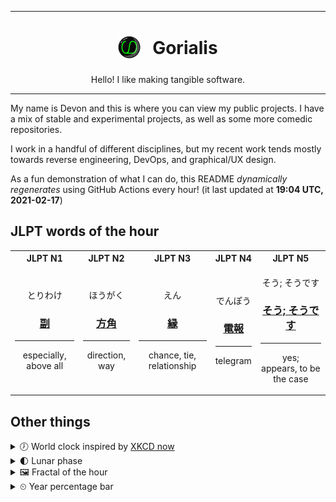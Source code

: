 ***

<h1 align="center">
<sub>
    <img src="readme/resources/avatar.png" height="36">
</sub>
&nbsp;
Gorialis
</h1>
<p align="center">
Hello! I like making tangible software.
</p>

***

My name is Devon and this is where you can view my public projects. I have a mix of stable and experimental projects, as well as some more comedic repositories.

I work in a handful of different disciplines, but my recent work tends mostly towards reverse engineering, DevOps, and graphical/UX design.

As a fun demonstration of what I can do, this README *dynamically regenerates* using GitHub Actions every hour! (it last updated at **19:04 UTC, 2021-02-17**)

<h2>JLPT words of the hour</h2>
<table>
    <tr>
        <th>JLPT N1</th>
        <th>JLPT N2</th>
        <th>JLPT N3</th>
        <th>JLPT N4</th>
        <th>JLPT N5</th>
    </tr>
    <tr>
        <td>
            <p align="center">とりわけ</p>
            <h3 align="center"><b><a href="https://jisho.org/search/%E5%89%AF">副</a></b></h3>
            <hr>
            <p align="center">especially,<wbr> above all</p>
        </td>
        <td>
            <p align="center">ほうがく</p>
            <h3 align="center"><b><a href="https://jisho.org/search/%E6%96%B9%E8%A7%92">方角</a></b></h3>
            <hr>
            <p align="center">direction,<wbr> way</p>
        </td>
        <td>
            <p align="center">えん</p>
            <h3 align="center"><b><a href="https://jisho.org/search/%E7%B8%81">縁</a></b></h3>
            <hr>
            <p align="center">chance,<wbr> tie,<wbr> relationship</p>
        </td>
        <td>
            <p align="center">でんぽう</p>
            <h3 align="center"><b><a href="https://jisho.org/search/%E9%9B%BB%E5%A0%B1">電報</a></b></h3>
            <hr>
            <p align="center">telegram</p>
        </td>
        <td>
            <p align="center">そう; そうです</p>
            <h3 align="center"><b><a href="https://jisho.org/search/%E3%81%9D%E3%81%86%3B%20%E3%81%9D%E3%81%86%E3%81%A7%E3%81%99">そう; そうです</a></b></h3>
            <hr>
            <p align="center">yes;<br> appears,<wbr> to be the case</p>
        </td>
    </tr>
</table>

<h2>Other things</h2>
<details>
<summary>🕖  World clock inspired by <a href="https://xkcd.com/now">XKCD now</a></summary>

> <img src="generated/now.png" width="512">

</details>
<details>
<summary>🌓 Lunar phase</summary>

The moon is approximately 22.55% through its phase (First Quarter).

</details>
<details>
<summary>&#x1f5bc; Fractal of the hour</summary>

> <img src="generated/fractal.png" width="512">

</details>
<details>
<summary>&#x23f2; Year percentage bar</summary>
<pre><code>2021 [██▁▁▁▁▁▁▁▁▁▁▁▁▁▁▁▁▁▁] 13.09%</code></pre>
</details>
